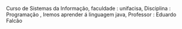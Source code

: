 Curso de Sistemas da Informação, faculdade : unifacisa,
Disciplina : Programação ,
Iremos aprender á linguagem java,
Professor : Eduardo Falcão 
